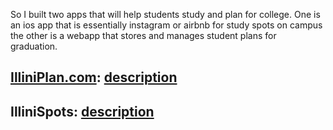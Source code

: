 So I built two apps that will help students study and plan for college. One is an ios app that is essentially instagram or airbnb for study spots on campus the other is a webapp that stores and manages student plans for graduation.

## [IlliniPlan.com](https://illiniplan.com): [description](https://www.aidanandrews.info/projects/illini-plan)

## IlliniSpots: [description](https://www.aidanandrews.info/projects/illini-spots)

